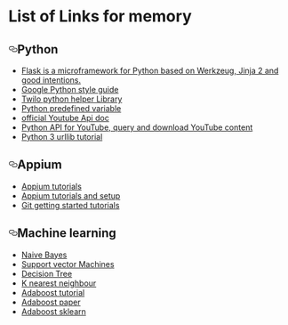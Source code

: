 # List of Links for memory



<h2><a id="user-content-python" class="anchor" href="#python" aria-hidden="true"><svg aria-hidden="true" class="octicon octicon-link" height="16" version="1.1" viewBox="0 0 16 16" width="16"><path fill-rule="evenodd" d="M4 9h1v1H4c-1.5 0-3-1.69-3-3.5S2.55 3 4 3h4c1.45 0 3 1.69 3 3.5 0 1.41-.91 2.72-2 3.25V8.59c.58-.45 1-1.27 1-2.09C10 5.22 8.98 4 8 4H4c-.98 0-2 1.22-2 2.5S3 9 4 9zm9-3h-1v1h1c1 0 2 1.22 2 2.5S13.98 12 13 12H9c-.98 0-2-1.22-2-2.5 0-.83.42-1.64 1-2.09V6.25c-1.09.53-2 1.84-2 3.25C6 11.31 7.55 13 9 13h4c1.45 0 3-1.69 3-3.5S14.5 6 13 6z"></path></svg></a>Python</h2>


<ul>
<li><a href="http://flask.pocoo.org/">Flask is a microframework for Python based on Werkzeug, Jinja 2 and good intentions. </a></li>
<li><a href="https://google.github.io/styleguide/pyguide.html">Google Python style guide</a></li>
<li><a href="https://www.twilio.com/docs/libraries/python">Twilo python helper Library</a></li>
<li><a href="http://www2.lib.uchicago.edu/keith/courses/python/class/5/">Python predefined variable</a></li>
<li><a href="https://developers.google.com/youtube/v3/">official Youtube Api doc</a></li>
<li><a href="https://pypi.python.org/pypi/pafy/0.3.42">Python API for YouTube, query and download YouTube content</a></li>
<li><a href="https://pythonprogramming.net/urllib-tutorial-python-3/">Python 3 urllib tutorial</a></li>
</ul>

<h2><a id="user-content-appium" class="anchor" href="#appium" aria-hidden="true"><svg aria-hidden="true" class="octicon octicon-link" height="16" version="1.1" viewBox="0 0 16 16" width="16"><path fill-rule="evenodd" d="M4 9h1v1H4c-1.5 0-3-1.69-3-3.5S2.55 3 4 3h4c1.45 0 3 1.69 3 3.5 0 1.41-.91 2.72-2 3.25V8.59c.58-.45 1-1.27 1-2.09C10 5.22 8.98 4 8 4H4c-.98 0-2 1.22-2 2.5S3 9 4 9zm9-3h-1v1h1c1 0 2 1.22 2 2.5S13.98 12 13 12H9c-.98 0-2-1.22-2-2.5 0-.83.42-1.64 1-2.09V6.25c-1.09.53-2 1.84-2 3.25C6 11.31 7.55 13 9 13h4c1.45 0 3-1.69 3-3.5S14.5 6 13 6z"></path></svg></a>Appium</h2>


<ul>
<li><a href="http://appium.io/tutorial.html">Appium tutorials </a></li>
<li><a href="http://toolsqa.com/mobile-automation/appium/appium-tutorial/">Appium tutorials and setup</a></li>
<li><a href="https://github.com/appium/tutorial">Git getting started tutorials</a></li>
</ul>

<h2><a id="user-content-appium" class="anchor" href="#machinelearning" aria-hidden="true"><svg aria-hidden="true" class="octicon octicon-link" height="16" version="1.1" viewBox="0 0 16 16" width="16"><path fill-rule="evenodd" d="M4 9h1v1H4c-1.5 0-3-1.69-3-3.5S2.55 3 4 3h4c1.45 0 3 1.69 3 3.5 0 1.41-.91 2.72-2 3.25V8.59c.58-.45 1-1.27 1-2.09C10 5.22 8.98 4 8 4H4c-.98 0-2 1.22-2 2.5S3 9 4 9zm9-3h-1v1h1c1 0 2 1.22 2 2.5S13.98 12 13 12H9c-.98 0-2-1.22-2-2.5 0-.83.42-1.64 1-2.09V6.25c-1.09.53-2 1.84-2 3.25C6 11.31 7.55 13 9 13h4c1.45 0 3-1.69 3-3.5S14.5 6 13 6z"></path></svg></a>Machine learning</h2>

<ul>
<li><a href="http://scikit-learn.org/stable/modules/naive_bayes.html">Naive Bayes</a></li>
<li><a href="http://scikit-learn.org/stable/modules/svm.html">Support vector Machines</a></li>
<li><a href="http://scikit-learn.org/stable/modules/tree.html">Decision Tree</a></li>
<li><a href="http://scikit-learn.org/stable/modules/neighbors.html">K nearest neighbour</a></li>
<li><a href="http://mccormickml.com/2013/12/13/adaboost-tutorial/">Adaboost tutorial</a></li>
<li><a href="http://rob.schapire.net/papers/explaining-adaboost.pdf">Adaboost paper</a></li>
<li><a href="http://scikit-learn.org/stable/modules/generated/sklearn.ensemble.AdaBoostClassifier.html#sklearn.ensemble.AdaBoostClassifier">Adaboost sklearn</a></li>

</ul>

